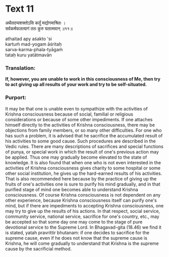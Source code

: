 # Text 11

अथैतदप्यशक्तोऽसि कर्तुं मद्योगमाश्रितः ।  
सर्वकर्मफलत्यागं ततः कुरु यतात्मवान् ॥११॥

athaitad apy aśakto 'si  
kartuḿ mad-yogam āśritaḥ  
sarva-karma-phala-tyāgaḿ  
tataḥ kuru yatātmavān



### Translation:

**If, however, you are unable to work in this consciousness of Me, then try to act giving up all results of your work and try to be self-situated.**

### Purport:

It may be that one is unable even to sympathize with the activities of Krishna consciousness because of social, familial or religious considerations or because of some other impediments. If one attaches himself directly to the activities of Krishna consciousness, there may be objections from family members, or so many other difficulties. For one who has such a problem, it is advised that he sacrifice the accumulated result of his activities to some good cause. Such procedures are described in the Vedic rules. There are many descriptions of sacrifices and special functions of punya, or special work in which the result of one's previous action may be applied. Thus one may gradually become elevated to the state of knowledge. It is also found that when one who is not even interested in the activities of Krishna consciousness gives charity to some hospital or some other social institution, he gives up the hard-earned results of his activities. That is also recommended here because by the practice of giving up the fruits of one's activities one is sure to purify his mind gradually, and in that purified stage of mind one becomes able to understand Krishna consciousness. Of course Krishna consciousness is not dependent on any other experience, because Krishna consciousness itself can purify one's mind, but if there are impediments to accepting Krishna consciousness, one may try to give up the results of his actions. In that respect, social service, community service, national service, sacrifice for one's country, etc., may be accepted so that some day one may come to the stage of pure devotional service to the Supreme Lord. In Bhagavad-gita (18.46) we find it is stated, yatah pravrittir bhutanam: if one decides to sacrifice for the supreme cause, even if he does not know that the supreme cause is Krishna, he will come gradually to understand that Krishna is the supreme cause by the sacrificial method.